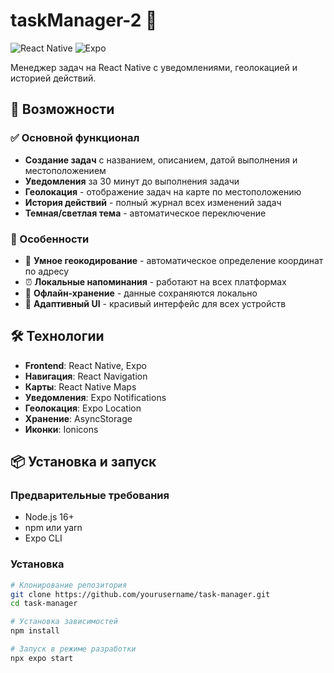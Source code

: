 # taskManager-2 📱

![React Native](https://img.shields.io/badge/React_Native-61DAFB?style=for-the-badge&logo=react&logoColor=white) ![Expo](https://img.shields.io/badge/Expo-1B1F23?style=for-the-badge&logo=expo&logoColor=white)

Менеджер задач на React Native с уведомлениями, геолокацией и историей действий.

 

## 🚀 Возможности

### ✅ Основной функционал
- **Создание задач** с названием, описанием, датой выполнения и местоположением
- **Уведомления** за 30 минут до выполнения задачи
- **Геолокация** - отображение задач на карте по местоположению
- **История действий** - полный журнал всех изменений задач
- **Темная/светлая тема** - автоматическое переключение

### 🎯 Особенности
- 📍 **Умное геокодирование** - автоматическое определение координат по адресу
- ⏰ **Локальные напоминания** - работают на всех платформах
- 💾 **Офлайн-хранение** - данные сохраняются локально
- 🎨 **Адаптивный UI** - красивый интерфейс для всех устройств

## 🛠 Технологии

- **Frontend**: React Native, Expo
- **Навигация**: React Navigation
- **Карты**: React Native Maps
- **Уведомления**: Expo Notifications
- **Геолокация**: Expo Location
- **Хранение**: AsyncStorage
- **Иконки**: Ionicons

## 📦 Установка и запуск

### Предварительные требования
- Node.js 16+
- npm или yarn
- Expo CLI

### Установка
```bash
# Клонирование репозитория
git clone https://github.com/yourusername/task-manager.git
cd task-manager

# Установка зависимостей
npm install

# Запуск в режиме разработки
npx expo start
